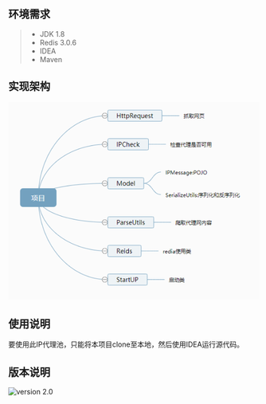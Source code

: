 
## 环境需求
>- JDK 1.8
>- Redis 3.0.6
>- IDEA
>- Maven

## 实现架构
![架构说明](https://github.com/lilililixiangpeng/img-folder/blob/master/%E6%8D%95%E8%8E%B7.PNG)

## 使用说明
要使用此IP代理池，只能将本项目clone至本地，然后使用IDEA运行源代码。

## 版本说明
![version 2.0](https://img.shields.io/badge/version-2.0-blue.svg)
